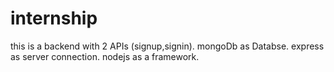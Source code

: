 # internship
this is a backend with 2 APIs (signup,signin).
mongoDb as Databse.
express as server connection.
nodejs as a framework.
